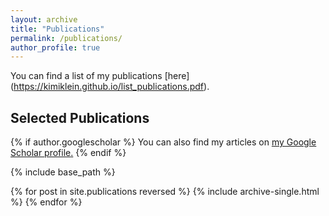 ```yaml
---
layout: archive
title: "Publications"
permalink: /publications/
author_profile: true
---
```


You can find a list of my publications [here] (https://kimiklein.github.io/list_publications.pdf).

Selected Publications
---

{% if author.googlescholar %}
  You can also find my articles on <u><a href="{{author.googlescholar}}">my Google Scholar profile</a>.</u>
{% endif %}

{% include base_path %}

{% for post in site.publications reversed %}
  {% include archive-single.html %}
{% endfor %}
